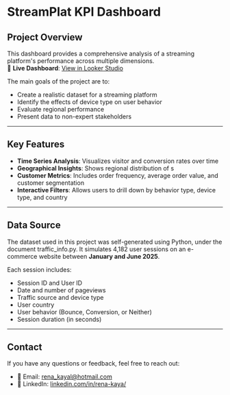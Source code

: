 # StreamPlat KPI Dashboard


## Project Overview

This dashboard provides a comprehensive analysis of a streaming platform's performance across multiple dimensions.  
🔗 **Live Dashboard**: [View in Looker Studio](https://lookerstudio.google.com/reporting/3b20a30f-4e76-4a49-b1f3-e60971d00828/page/AlRRF?s=h2h0OOX9n4M)

The main goals of the project are to:

- Create a realistic dataset for a streaming platform
- Identify the effects of device type on user behavior
- Evaluate regional performance
- Present data to non-expert stakeholders

---

## Key Features

- **Time Series Analysis**: Visualizes visitor and conversion rates over time 
- **Geographical Insights**: Shows regional distribution of s
- **Customer Metrics**: Includes order frequency, average order value, and customer segmentation
- **Interactive Filters**: Allows users to drill down by behavior type, device type, and country

---

## Data Source

The dataset used in this project was self-generated using Python, under the document traffic_info.py. It simulates 4,182 user sessions on an e-commerce website between **January and June 2025**.

Each session includes:

- Session ID and User ID  
- Date and number of pageviews  
- Traffic source and device type  
- User country  
- User behavior (Bounce, Conversion, or Neither)  
- Session duration (in seconds)

---

## Contact

If you have any questions or feedback, feel free to reach out:

- 📧 Email: [rena_kayal@hotmail.com](rena_kaya@hotmail.com)  
- 💼 LinkedIn: [linkedin.com/in/rena-kaya/](https://www.linkedin.com/in/rena-kaya/)

